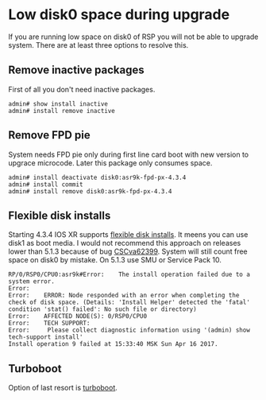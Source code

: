 # Low disk0 space during upgrade

If you are running low space on disk0 of RSP you will not be able to upgrade system. There are  at least three options to resolve this.

## Remove inactive packages

First of all you don't need inactive packages.


```cisco
admin# show install inactive
admin# install remove inactive
```

## Remove FPD pie

System needs FPD pie only during first line card boot with new version to upgrace microcode. Later this package only consumes space.

```cisco
admin# install deactivate disk0:asr9k-fpd-px-4.3.4
admin# install commit
admin# install remove disk0:asr9k-fpd-px-4.3.4
```

## Flexible disk installs

Starting 4.3.4 IOS XR supports [flexible disk installs](http://www.cisco.com/c/en/us/td/docs/routers/asr9000/software/asr9k_r4-3/system_management/configuration/guide/b_sysman_cg43asr9k/b_sysman_cg43asr9k_chapter_0100.html#concept_4AD30BCA80FD484DAFCE08362851CC0D). It meens you can use disk1 as boot media. I would not recommend this approach on releases lower than 5.1.3 because of bug [CSCva62399](https://bst.cloudapps.cisco.com/bugsearch/bug/CSCva62399). System will still count free space on disk0 by mistake. On 5.1.3 use SMU or Service Pack 10.

```cisco
RP/0/RSP0/CPU0:asr9k#Error:    The install operation failed due to a system error.
Error:
Error:    ERROR: Node responded with an error when completing the check of disk space. (Details: 'Install Helper' detected the 'fatal' condition 'stat() failed': No such file or directory)
Error:    AFFECTED NODE(S): 0/RSP0/CPU0
Error:    TECH SUPPORT:
Error:     Please collect diagnostic information using '(admin) show tech-support install'
Install operation 9 failed at 15:33:40 MSK Sun Apr 16 2017.
```

## Turboboot

Option of last resort is [turboboot](https://supportforums.cisco.com/document/123576/asr9000xr-understanding-turboboot-and-initial-system-bring).
